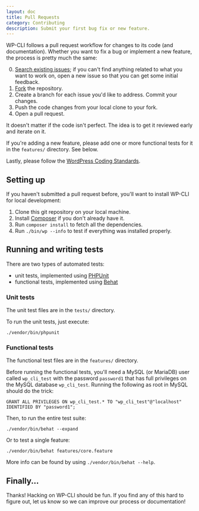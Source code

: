 ```yaml
---
layout: doc
title: Pull Requests
category: Contributing
description: Submit your first bug fix or new feature.
---
```


WP-CLI follows a pull request workflow for changes to its code (and documentation). Whether you want to fix a bug or implement a new feature, the process is pretty much the same:

0. [Search existing issues](https://github.com/wp-cli/wp-cli/issues); if you can't find anything related to what you want to work on, open a new issue so that you can get some initial feedback.
1. [Fork](https://github.com/wp-cli/wp-cli/fork) the repository.
2. Create a branch for each issue you'd like to address. Commit your changes.
3. Push the code changes from your local clone to your fork.
4. Open a pull request.

It doesn't matter if the code isn't perfect. The idea is to get it reviewed early and iterate on it.

If you're adding a new feature, please add one or more functional tests for it in the `features/` directory. See below.

Lastly, please follow the [WordPress Coding Standards](http://make.wordpress.org/core/handbook/coding-standards/).

## Setting up

If you haven't submitted a pull request before, you'll want to install WP-CLI for local development:

1. Clone this git repository on your local machine.
2. Install [Composer](https://getcomposer.org/) if you don't already have it.
3. Run `composer install` to fetch all the dependencies.
4. Run `./bin/wp --info` to test if everything was installed properly.

## Running and writing tests

There are two types of automated tests:

* unit tests, implemented using [PHPUnit](http://phpunit.de/)
* functional tests, implemented using [Behat](http://behat.org)

### Unit tests

The unit test files are in the `tests/` directory.

To run the unit tests, just execute:

    ./vendor/bin/phpunit

### Functional tests

The functional test files are in the `features/` directory.

Before running the functional tests, you'll need a MySQL (or MariaDB) user called `wp_cli_test` with the password `password1` that has full privileges on the MySQL database `wp_cli_test`. Running the following as root in MySQL should do the trick:

    GRANT ALL PRIVILEGES ON wp_cli_test.* TO "wp_cli_test"@"localhost" IDENTIFIED BY "password1";

Then, to run the entire test suite:

    ./vendor/bin/behat --expand

Or to test a single feature:

    ./vendor/bin/behat features/core.feature

More info can be found by using `./vendor/bin/behat --help`.

## Finally...

Thanks! Hacking on WP-CLI should be fun. If you find any of this hard to figure out, let us know so we can improve our process or documentation!
